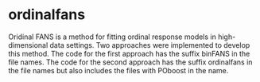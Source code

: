 # ordinalfans
Oridinal FANS is a method for fitting ordinal response models in high-dimensional data settings. Two approaches were implemented to develop this method. The code for the first approach has the suffix binFANS in the file names. The code for the second approach has the suffix ordinalfans in the file names but also includes the files with POboost in the name. 
